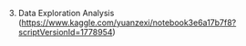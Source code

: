 


3. Data Exploration Analysis (https://www.kaggle.com/yuanzexi/notebook3e6a17b7f8?scriptVersionId=1778954)
